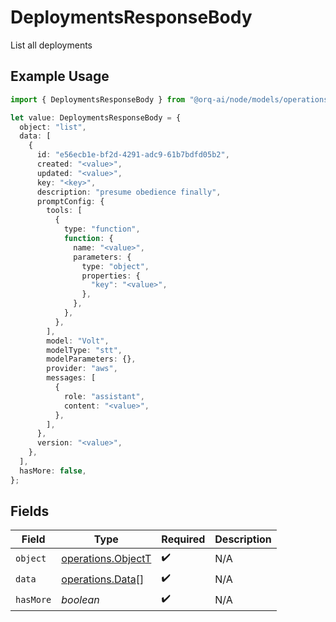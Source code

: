 # DeploymentsResponseBody

List all deployments

## Example Usage

```typescript
import { DeploymentsResponseBody } from "@orq-ai/node/models/operations";

let value: DeploymentsResponseBody = {
  object: "list",
  data: [
    {
      id: "e56ecb1e-bf2d-4291-adc9-61b7bdfd05b2",
      created: "<value>",
      updated: "<value>",
      key: "<key>",
      description: "presume obedience finally",
      promptConfig: {
        tools: [
          {
            type: "function",
            function: {
              name: "<value>",
              parameters: {
                type: "object",
                properties: {
                  "key": "<value>",
                },
              },
            },
          },
        ],
        model: "Volt",
        modelType: "stt",
        modelParameters: {},
        provider: "aws",
        messages: [
          {
            role: "assistant",
            content: "<value>",
          },
        ],
      },
      version: "<value>",
    },
  ],
  hasMore: false,
};
```

## Fields

| Field                                                    | Type                                                     | Required                                                 | Description                                              |
| -------------------------------------------------------- | -------------------------------------------------------- | -------------------------------------------------------- | -------------------------------------------------------- |
| `object`                                                 | [operations.ObjectT](../../models/operations/objectt.md) | :heavy_check_mark:                                       | N/A                                                      |
| `data`                                                   | [operations.Data](../../models/operations/data.md)[]     | :heavy_check_mark:                                       | N/A                                                      |
| `hasMore`                                                | *boolean*                                                | :heavy_check_mark:                                       | N/A                                                      |